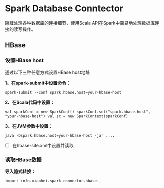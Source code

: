 # Spark Database Conntector

隐藏处理各种数据库的连接细节，使用Scala API在Spark中简易地处理数据库连接的读写操作。

## HBase

### 设置HBase host

通过以下三种任意方式设置HBase host地址

**1、在spark-submit中设置命令：**

``
spark-submit --conf spark.hbase.host=your-hbase-host
``

**2、在Scala代码中设置：**

``
val sparkConf = new SparkConf()
sparkConf.set("spark.hbase.host", "your-hbase-host")
val sc = new SparkContext(sparkConf)
``

**3、在JVM参数中设置：**

``
java -Dspark.hbase.host=your-hbase-host -jar ....
``

- [ ] 在hbase-site.xml中设置并读取

### 读取HBase数据

**导入隐式转换：**

``
import info.xiaohei.spark.connector.hbase._
``